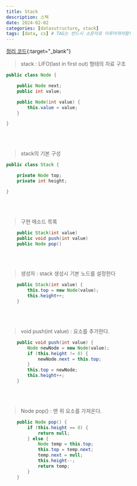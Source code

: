 ```yaml
---
title: Stack
description: 스택
date: 2024-02-02
categories: [datasutructure, stack]
tags: [data, cs] # TAG는 반드시 소문자로 이루어져야함!
---
```


[정리 코드](https://github.com/AngryPig123/datasutructure/tree/stack-queues){:target="\_blank"}

> stack : LIFO(last in first out) 형태의 자료 구조

```java
public class Node {

    public Node next;
    public int value;

    public Node(int value) {
        this.value = value;
    }

}
```

<br><br>

> stack의 기본 구성

```java
public class Stack {

    private Node top;
    private int height;

}
```

<br><br>

> 구현 메소드 목록



```java
    public Stack(int value)
    public void push(int value)
    public Node pop()
```



<br><br>

> 생성자 : stack 생성시 기본 노드를 설정한다

```java
    public Stack(int value) {
        this.top = new Node(value);
        this.height++;
    }
```

<br><br>

> void push(int value) : 요소를 추가한다.

```java
    public void push(int value) {
        Node newNode = new Node(value);
        if (this.height != 0) {
            newNode.next = this.top;
        }
        this.top = newNode;
        this.height++;
    }
```

<br><br>

> Node pop() : 맨 위 요소를 가져온다.

```java
    public Node pop() {
        if (this.height == 0) {
            return null;
        } else {
            Node temp = this.top;
            this.top = temp.next;
            temp.next = null;
            this.height--;
            return temp;
        }
    }
```
